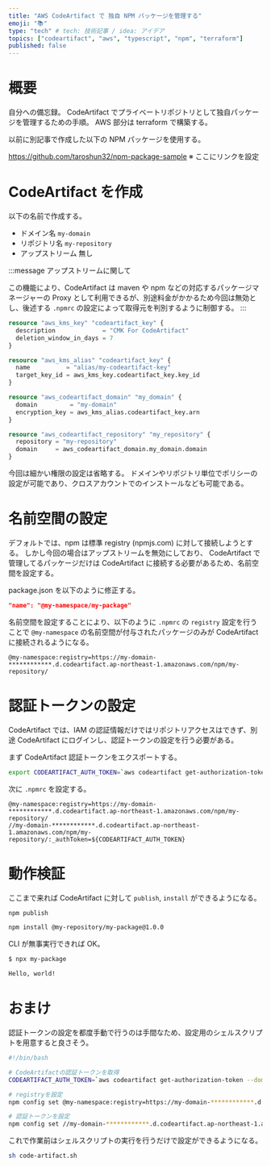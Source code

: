 ```yaml
---
title: "AWS CodeArtifact で 独自 NPM パッケージを管理する"
emoji: "📚"
type: "tech" # tech: 技術記事 / idea: アイデア
topics: ["codeartifact", "aws", "typescript", "npm", "terraform"]
published: false
---
```


# 概要

自分への備忘録。
CodeArtifact でプライベートリポジトリとして独自パッケージを管理するための手順。
AWS 部分は terraform で構築する。

以前に別記事で作成した以下の NPM パッケージを使用する。

https://github.com/taroshun32/npm-package-sample
※ ここにリンクを設定

# CodeArtifact を作成

以下の名前で作成する。

- ドメイン名 `my-domain`
- リポジトリ名 `my-repository`
- アップストリーム 無し

:::message
アップストリームに関して

この機能により、CodeArtifact は maven や npm などの対応するパッケージマネージャーの Proxy として利用できるが、別途料金がかかるため今回は無効とし、後述する `.npmrc` の設定によって取得元を判別するように制御する。
:::

```tf:code-artifact.tf
resource "aws_kms_key" "codeartifact_key" {
  description             = "CMK For CodeArtifact"
  deletion_window_in_days = 7
}

resource "aws_kms_alias" "codeartifact_key" {
  name          = "alias/my-codeartifact-key"
  target_key_id = aws_kms_key.codeartifact_key.key_id
}

resource "aws_codeartifact_domain" "my_domain" {
  domain         = "my-domain"
  encryption_key = aws_kms_alias.codeartifact_key.arn
}

resource "aws_codeartifact_repository" "my_repository" {
  repository = "my-repository"
  domain     = aws_codeartifact_domain.my_domain.domain
}
```

今回は細かい権限の設定は省略する。
ドメインやリポジトリ単位でポリシーの設定が可能であり、クロスアカウントでのインストールなども可能である。

# 名前空間の設定

デフォルトでは、npm は標準 registry (npmjs.com) に対して接続しようとする。
しかし今回の場合はアップストリームを無効にしており、 CodeArtifact で管理してるパッケージだけは CodeArtifact に接続する必要があるため、名前空間を設定する。

package.json を以下のように修正する。

```json:package.json
"name": "@my-namespace/my-package"
```

名前空間を設定することにより、以下のように `.npmrc` の `registry` 設定を行うことで `@my-namespace` の名前空間が付与されたパッケージのみが CodeArtifact に接続されるようになる。

```:.npmrc
@my-namespace:registry=https://my-domain-************.d.codeartifact.ap-northeast-1.amazonaws.com/npm/my-repository/
```

# 認証トークンの設定

CodeArtifact では、IAM の認証情報だけではリポジトリアクセスはできず、別途 CodeArtifact にログインし、認証トークンの設定を行う必要がある。

まず CodeArtifact 認証トークンをエクスポートする。

```sh
export CODEARTIFACT_AUTH_TOKEN=`aws codeartifact get-authorization-token --domain my-domain --domain-owner ************ --region ap-northeast-1 --query authorizationToken --output text`
```

次に `.npmrc` を設定する。

```:.npmrc
@my-namespace:registry=https://my-domain-************.d.codeartifact.ap-northeast-1.amazonaws.com/npm/my-repository/
//my-domain-************.d.codeartifact.ap-northeast-1.amazonaws.com/npm/my-repository/:_authToken=${CODEARTIFACT_AUTH_TOKEN}
```

# 動作検証

ここまで来れば CodeArtifact に対して `publish`, `install` ができるようになる。

```sh
npm publish
```

```sh
npm install @my-repository/my-package@1.0.0
```

CLI が無事実行できれば OK。

```sh
$ npx my-package

Hello, world!
```

# おまけ

認証トークンの設定を都度手動で行うのは手間なため、設定用のシェルスクリプトを用意すると良さそう。

```sh:code-artifact-setup.sh
#!/bin/bash

# CodeArtifactの認証トークンを取得
CODEARTIFACT_AUTH_TOKEN=`aws codeartifact get-authorization-token --domain my-domain --domain-owner ************ --region ap-northeast-1 --query authorizationToken --output text`

# registryを設定
npm config set @my-namespace:registry=https://my-domain-************.d.codeartifact.ap-northeast-1.amazonaws.com/npm/my-repository/

# 認証トークンを設定
npm config set //my-domain-************.d.codeartifact.ap-northeast-1.amazonaws.com/npm/my-repository/:_authToken=${CODEARTIFACT_AUTH_TOKEN}

```

これで作業前はシェルスクリプトの実行を行うだけで設定ができるようになる。

```sh
sh code-artifact.sh
```
